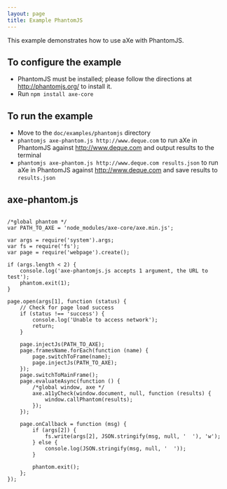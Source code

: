 ```yaml
---
layout: page
title: Example PhantomJS
---
```



This example demonstrates how to use aXe with PhantomJS.

## To configure the example ##

* PhantomJS must be installed; please follow the directions at http://phantomjs.org/
  to install it.
* Run `npm install axe-core`

## To run the example ##

* Move to the `doc/examples/phantomjs` directory
* `phantomjs axe-phantom.js http://www.deque.com` to run aXe in PhantomJS
  against http://www.deque.com and output results to the terminal
* `phantomjs axe-phantom.js http://www.deque.com results.json` to run aXe in PhantomJS
  against http://www.deque.com and save results to `results.json`


## axe-phantom.js
<pre><code class="highlight language-javascript">
/*global phantom */
var PATH_TO_AXE = 'node_modules/axe-core/axe.min.js';

var args = require('system').args;
var fs = require('fs');
var page = require('webpage').create();

if (args.length < 2) {
	console.log('axe-phantomjs.js accepts 1 argument, the URL to test');
	phantom.exit(1);
}

page.open(args[1], function (status) {
	// Check for page load success
	if (status !== 'success') {
		console.log('Unable to access network');
		return;
	}

	page.injectJs(PATH_TO_AXE);
	page.framesName.forEach(function (name) {
		page.switchToFrame(name);
		page.injectJs(PATH_TO_AXE);
	});
	page.switchToMainFrame();
	page.evaluateAsync(function () {
		/*global window, axe */
		axe.a11yCheck(window.document, null, function (results) {
			window.callPhantom(results);
		});
	});

	page.onCallback = function (msg) {
		if (args[2]) {
			fs.write(args[2], JSON.stringify(msg, null, '  '), 'w');
		} else {
			console.log(JSON.stringify(msg, null, '  '));
		}

		phantom.exit();
	};
});

</code></pre>

